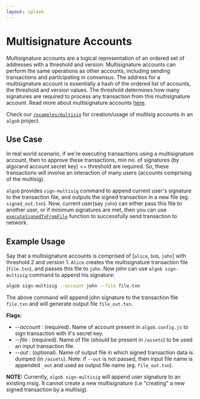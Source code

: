 ```yaml
---
layout: splash
---
```


# Multisignature Accounts

Multisignature accounts are a logical representation of an ordered set of addresses with a threshold and version. Multisignature accounts can perform the same operations as other accounts, including sending transactions and participating in consensus. The address for a multisignature account is essentially a hash of the ordered list of accounts, the threshold and version values. The threshold determines how many signatures are required to process any transaction from this multisignature account. Read more about multisignature accounts [here](https://developer.algorand.org/docs/features/accounts/create/#multisignature).

Check our [`/examples/multisig`](https://github.com/scale-it/algo-builder/tree/master/examples/multisig) for creation/usage of multisig accounts in an `algob` project.

## Use Case

In real world scenario, if we're executing transactions using a multisignature account, then to approve these transactions, min no. of signatures (by algorand account secret key) <= threshold are required. So, these transactions will involve an interaction of many users (accounts comprising of the multisig).

`algob` provides `sign-multisig` command to append current user's signature to the transaction file, and outputs the signed transaction in a new file (eg. `signed_out.txn`). Now, current user(say `john`) can either pass this file to another user, or if minimum signatures are met, then you can use [`executeSignedTxFromFile`](https://algobuilder.dev/api/algob/modules.html#executesignedtxnfromfile) function to successfully send transaction to network.

## Example Usage

Say that a multisignature accounts is comprised of [`alice`, `bob`, `john`] with threshold 2 and version 1. `Alice` creates the multisignature transaction file (`file.txn`), and passes this file to `john`. Now john can use `algob sign-multisig` command to append his signature:
```bash
algob sign-multisig --account john --file file.txn
```
The above command will append john signature to the transaction file `file.txn` and will generate output file `file_out.txn`.

**Flags:**
* *--account <name>*: (required). Name of account present in `algob.config.js` to sign transaction with it's secret key.
* *--file <name>*: (required). Name of file (should be present in `/assets`) to be used an input transaction file.
* *--out <name>*: (optional). Name of output file in which signed transaction data is dumped (in `/assets`). Note: if `--out` is not passed, then input file name is appended `_out` and used as output file name (eg. `file_out.txn`).

**NOTE:** Currently, `algob sign-multisig` will append user signature to an existing msig. It cannot create a new multisignature (i.e "creating" a new signed transaction by a multisig).